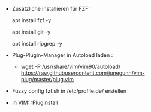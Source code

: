 - Zusätzliche installieren für FZF:

  apt install fzf -y

  apt install git -y

  apt install ripgrep -y

- Plug-Plugin-Manager in Autoload laden :

  - wget -P /usr/share/vim/vim90/autoload/ https://raw.githubusercontent.com/junegunn/vim-plug/master/plug.vim

- Fuzzy config fzf.sh in /etc/profile.de/ erstellen

- In VIM: :PlugInstall
